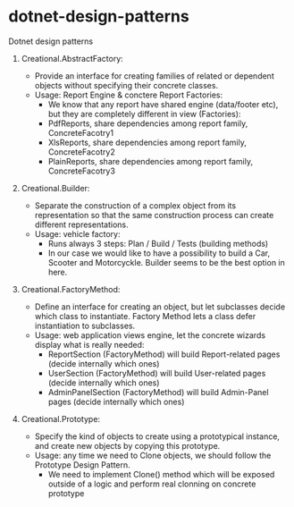 # dotnet-design-patterns
Dotnet design patterns

1. Creational.AbstractFactory:
	- Provide an interface for creating families of related or dependent objects without specifying their concrete classes.
	- Usage: Report Engine & conctere Report Factories:
		- We know that any report have shared engine (data/footer etc), but they are completely different in view (Factories):
		- PdfReports, share dependencies among report family, ConcreteFacotry1
		- XlsReports, share dependencies among report family, ConcreteFacotry2
		- PlainReports, share dependencies among report family, ConcreteFacotry3
		
2. Creational.Builder:
	- Separate the construction of a complex object from its representation so that the same construction process can create different representations.
	- Usage: vehicle factory:
		- Runs always 3 steps: Plan / Build / Tests (building methods)
		- In our case we would like to have a possibility to build a Car, Scooter and Motorcyckle. Builder seems to be the best option in here.
		
3. Creational.FactoryMethod:
	- Define an interface for creating an object, but let subclasses decide which class to instantiate. Factory Method lets a class defer instantiation to subclasses.
	- Usage: web application views engine, let the concrete wizards display what is really needed:
		- ReportSection (FactoryMethod) will build Report-related pages (decide internally which ones)
		- UserSection (FactoryMethod) will build User-related pages (decide internally which ones)
		- AdminPanelSection (FactoryMethod) will build Admin-Panel pages (decide internally which ones)

4. Creational.Prototype:
	- Specify the kind of objects to create using a prototypical instance, and create new objects by copying this prototype.
	- Usage: any time we need to Clone objects, we should follow the Prototype Design Pattern.
		- We need to implement Clone() method which will be exposed outside of a logic and perform real clonning on concrete prototype
	